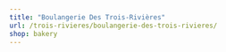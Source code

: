 ```yaml
---
title: "Boulangerie Des Trois-Rivières"
url: /trois-rivieres/boulangerie-des-trois-rivieres/
shop: bakery
---
```

